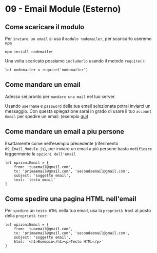 # 09 - Email Module (Esterno)

## Come scaricare il modulo

Per `inviare un email` si usa il `modulo nodemailer`, per scaricarlo useremo `npm`

```
npm install nodemailer
```

Una volta scaricato possiamo `includerlo` usando il metodo `require()`:

```
let nodemailer = require('nodemailer')
```

## Come mandare un email

Adesso sei pronto per `mandare una mail` nel tuo server.

Usando `username` e `password` della tua email selezionata potrai inviarci un messaggio.
Con questa spiegazione sarai in grado di usare il tuo `account Gmail` per spedire un email:
    (esempio [qui](09_Email_Module.js))


## Come mandare un email a piu persone

Esattamente come nell'esempio precedente (riferimento `09_Email_Module.js`), per inviare un email
    a più persone basta `modificare` leggermente le `opzioni dell'email`

```
let opzioniEmail = {
    from: 'tuaemail@gmail.com',
    to: 'primaemail@gmail.com', 'secondaemail@gmail.com',
    subject: 'soggetto email',
    text: 'testo email'
}
```

## Come spedire una pagina HTML nell'email

Per `spedire` un `testo HTML` nella tua email, usa la `proprietà html` al posto della `proprietà text`:

```
let opzioniEmail = {
    from: 'tuaemail@gmail.com',
    to: 'primaemail@gmail.com', 'secondaemail@gmail.com',
    subject: 'soggetto email',
    html: '<h1>Esempio</h1><p>Testo HTML</p>'
}
```